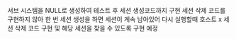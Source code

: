서브 시스템을 NULL로 생성하여 테스트 후 세션 생성코드까지 구현
세션 삭제 코드를 구현하지 않아 한 번 세션 생성을 하면 세션이 계속 남아있어 다시 실행할때 호스트 x
세션 삭제 코드 구현 및 해당 세션을 찾을 수 있도록 구현 예정
